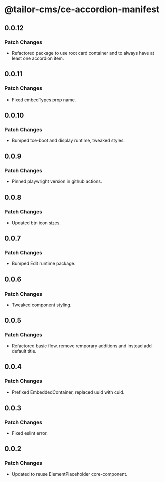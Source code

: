 # @tailor-cms/ce-accordion-manifest

## 0.0.12

### Patch Changes

- Refactored package to use root card container and to always have at least one accordion item.

## 0.0.11

### Patch Changes

- Fixed embedTypes prop name.

## 0.0.10

### Patch Changes

- Bumped tce-boot and display runtime, tweaked styles.

## 0.0.9

### Patch Changes

- Pinned playwright version in github actions.

## 0.0.8

### Patch Changes

- Updated btn icon sizes.

## 0.0.7

### Patch Changes

- Bumped Edit runtime package.

## 0.0.6

### Patch Changes

- Tweaked component styling.

## 0.0.5

### Patch Changes

- Refactored basic flow, remove remporary additions and instead add default title.

## 0.0.4

### Patch Changes

- Prefixed EmbeddedContainer, replaced uuid with cuid.

## 0.0.3

### Patch Changes

- Fixed eslint error.

## 0.0.2

### Patch Changes

- Updated to reuse ElementPlaceholder core-component.
